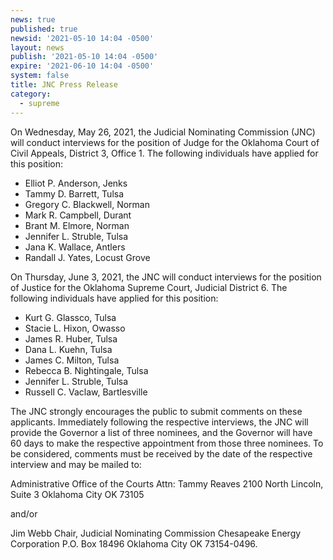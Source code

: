 ```yaml
---
news: true
published: true
newsid: '2021-05-10 14:04 -0500'
layout: news
publish: '2021-05-10 14:04 -0500'
expire: '2021-06-10 14:04 -0500'
system: false
title: JNC Press Release
category:
  - supreme
---
```

On Wednesday, May 26, 2021, the Judicial Nominating Commission (JNC) will conduct interviews for the position of Judge for the Oklahoma Court of Civil Appeals, District 3, Office 1. The following individuals have applied for this position:

- Elliot P. Anderson, Jenks
- Tammy D. Barrett, Tulsa
- Gregory C. Blackwell, Norman
- Mark R. Campbell, Durant
- Brant M. Elmore, Norman
- Jennifer L. Struble, Tulsa
- Jana K. Wallace, Antlers
- Randall J. Yates, Locust Grove

On Thursday, June 3, 2021, the JNC will conduct interviews for the position of Justice for the Oklahoma Supreme Court, Judicial District 6. The following individuals have applied for this position:

- Kurt G. Glassco, Tulsa
- Stacie L. Hixon, Owasso
- James R. Huber, Tulsa
- Dana L. Kuehn, Tulsa
- James C. Milton, Tulsa
- Rebecca B. Nightingale, Tulsa
- Jennifer L. Struble, Tulsa
- Russell C. Vaclaw, Bartlesville

The JNC strongly encourages the public to submit comments on these applicants. Immediately following the respective interviews, the JNC will provide the Governor a list of three nominees, and the Governor will have 60 days to make the respective appointment from those three nominees. To be considered, comments must be received by the date of the respective interview and may be mailed to:

Administrative Office of the Courts 
Attn: Tammy Reaves
2100 North Lincoln, Suite 3 
Oklahoma City OK 73105

and/or 

Jim Webb
Chair, Judicial Nominating Commission
Chesapeake Energy Corporation
P.O. Box 18496
Oklahoma City OK 73154-0496.